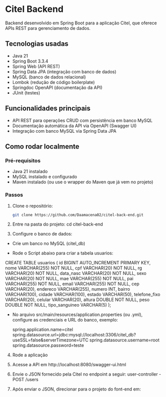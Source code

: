# Citel Backend

Backend desenvolvido em Spring Boot para a aplicação Citel, que oferece APIs REST para gerenciamento de dados.

## Tecnologias usadas

- Java 21
- Spring Boot 3.3.4
- Spring Web (API REST)
- Spring Data JPA (integração com banco de dados)
- MySQL (banco de dados relacional)
- Lombok (redução de código boilerplate)
- Springdoc OpenAPI (documentação da API)
- JUnit (testes)

## Funcionalidades principais

- API REST para operações CRUD com persistência em banco MySQL
- Documentação automática da API via OpenAPI (Swagger UI)
- Integração com banco MySQL via Spring Data JPA

## Como rodar localmente

### Pré-requisitos

- Java 21 instalado
- MySQL instalado e configurado
- Maven instalado (ou use o wrapper do Maven que já vem no projeto)

### Passos

1. Clone o repositório:
   ```bash
   git clone https://github.com/Daamacena02/citel-back-end.git

2. Entre na pasta do projeto:
   cd citel-back-end

3. Configure o banco de dados:
* Crie um banco no MySQL (citel_db)
  
* Rode o Script abaixo para criar a tabela usuarios:
  
CREATE TABLE usuarios (
    id BIGINT AUTO_INCREMENT PRIMARY KEY,
    nome VARCHAR(255) NOT NULL,
    cpf VARCHAR(20) NOT NULL,
    rg VARCHAR(20) NOT NULL,
    data_nasc VARCHAR(20) NOT NULL,
    sexo VARCHAR(20) NOT NULL,
    mae VARCHAR(255) NOT NULL,
    pai VARCHAR(255) NOT NULL,
    email VARCHAR(255) NOT NULL,
    cep VARCHAR(20),
    endereco VARCHAR(255),
    numero INT,
    bairro VARCHAR(100),
    cidade VARCHAR(100),
    estado VARCHAR(50),
    telefone_fixo VARCHAR(20),
    celular VARCHAR(20),
    altura DOUBLE NOT NULL,
    peso DOUBLE NOT NULL,
    tipo_sanguineo VARCHAR(5)
);

* No arquivo src/main/resources/application.properties (ou .yml), configure as credenciais e URL do banco, exemplo:
  
   spring.application.name=citel
   spring.datasource.url=jdbc:mysql://localhost:3306/citel_db?useSSL=false&serverTimezone=UTC
   spring.datasource.username=root
   spring.datasource.password=teste

4. Rode a aplicação

5. Acesse a API em http://localhost:8080/swagger-ui.html

6. Envie o JSON fornecido pela Citel no endpoint a seguir:
   user-controller - POST /users

7. Após enviar o JSON, direcionar para o projeto do font-end em: 
